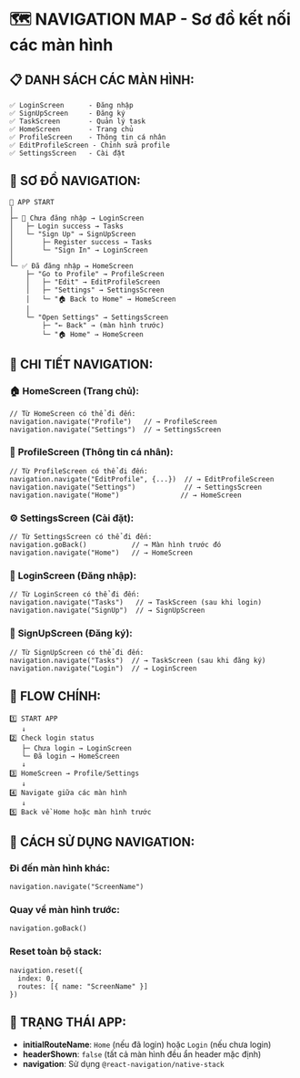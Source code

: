 # 🗺️ NAVIGATION MAP - Sơ đồ kết nối các màn hình

## 📋 **DANH SÁCH CÁC MÀN HÌNH:**

```
✅ LoginScreen      - Đăng nhập
✅ SignUpScreen     - Đăng ký  
✅ TaskScreen       - Quản lý task
✅ HomeScreen       - Trang chủ
✅ ProfileScreen    - Thông tin cá nhân
✅ EditProfileScreen - Chỉnh sửa profile
✅ SettingsScreen   - Cài đặt
```

## 🔄 **SƠ ĐỒ NAVIGATION:**

```
📱 APP START
│
├─ 🔐 Chưa đăng nhập → LoginScreen
│   ├─ Login success → Tasks
│   └─ "Sign Up" → SignUpScreen
│       ├─ Register success → Tasks  
│       └─ "Sign In" → LoginScreen
│
└─ ✅ Đã đăng nhập → HomeScreen
    ├─ "Go to Profile" → ProfileScreen
    │   ├─ "Edit" → EditProfileScreen
    │   ├─ "Settings" → SettingsScreen
    │   └─ "🏠 Back to Home" → HomeScreen
    │
    └─ "Open Settings" → SettingsScreen
        ├─ "← Back" → (màn hình trước)
        └─ "🏠 Home" → HomeScreen
```

## 📍 **CHI TIẾT NAVIGATION:**

### 🏠 **HomeScreen** (Trang chủ):
```tsx
// Từ HomeScreen có thể đi đến:
navigation.navigate("Profile")   // → ProfileScreen
navigation.navigate("Settings")  // → SettingsScreen
```

### 👤 **ProfileScreen** (Thông tin cá nhân):
```tsx
// Từ ProfileScreen có thể đi đến:
navigation.navigate("EditProfile", {...})  // → EditProfileScreen
navigation.navigate("Settings")            // → SettingsScreen  
navigation.navigate("Home")               // → HomeScreen
```

### ⚙️ **SettingsScreen** (Cài đặt):
```tsx
// Từ SettingsScreen có thể đi đến:
navigation.goBack()           // → Màn hình trước đó
navigation.navigate("Home")   // → HomeScreen
```

### 🔐 **LoginScreen** (Đăng nhập):
```tsx
// Từ LoginScreen có thể đi đến:
navigation.navigate("Tasks")   // → TaskScreen (sau khi login)
navigation.navigate("SignUp")  // → SignUpScreen
```

### 📝 **SignUpScreen** (Đăng ký):
```tsx
// Từ SignUpScreen có thể đi đến:  
navigation.navigate("Tasks")  // → TaskScreen (sau khi đăng ký)
navigation.navigate("Login")  // → LoginScreen
```

## 🎯 **FLOW CHÍNH:**

```
1️⃣ START APP
   ↓
2️⃣ Check login status
   ├─ Chưa login → LoginScreen
   └─ Đã login → HomeScreen
   ↓
3️⃣ HomeScreen → Profile/Settings
   ↓
4️⃣ Navigate giữa các màn hình
   ↓
5️⃣ Back về Home hoặc màn hình trước
```

## 🔧 **CÁCH SỬ DỤNG NAVIGATION:**

### Đi đến màn hình khác:
```tsx
navigation.navigate("ScreenName")
```

### Quay về màn hình trước:
```tsx
navigation.goBack()
```

### Reset toàn bộ stack:
```tsx
navigation.reset({
  index: 0,
  routes: [{ name: "ScreenName" }]
})
```

## 📱 **TRẠNG THÁI APP:**

- **initialRouteName**: `Home` (nếu đã login) hoặc `Login` (nếu chưa login)
- **headerShown**: `false` (tất cả màn hình đều ẩn header mặc định)
- **navigation**: Sử dụng `@react-navigation/native-stack`
